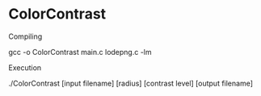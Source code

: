 ColorContrast
=============
Compiling

gcc -o ColorContrast main.c lodepng.c -lm


Execution

./ColorContrast [input filename] [radius] [contrast level] [output filename]
